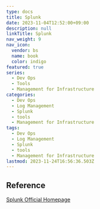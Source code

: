 ```yaml
---
type: docs
title: Splunk
date: 2023-11-04T12:52:00+09:00
description: null
linkTitle: Splunk
nav_weight: 9
nav_icon:
  vendor: bs
  name: book
  color: indigo
featured: true
series:
  - Dev Ops
  - Tools
  - Management for Infrastructure
categories:
  - Dev Ops
  - Log Management
  - Splunk
  - tools
  - Management for Infrastructure
tags:
  - Dev Ops
  - Log Management
  - Splunk
  - tools
  - Management for Infrastructure
lastmod: 2023-11-24T16:56:36.503Z
---
```


## Reference

[Splunk Official Homepage](https://www.splunk.com/)

